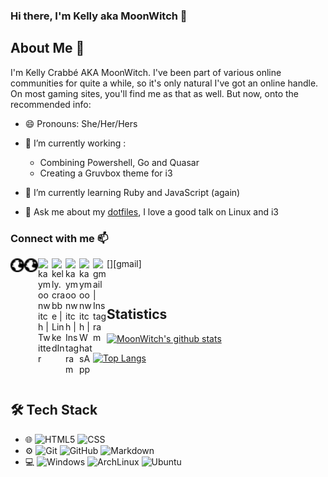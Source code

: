 ### Hi there, I'm Kelly aka MoonWitch 👋

## About Me :woman:

I'm Kelly Crabbé AKA MoonWitch. I've been part of various online communities for quite a while, so it's only natural I've got an online handle. On most gaming sites, you'll find me as that as well. But now, onto the recommended info:

- 😄 Pronouns: She/Her/Hers 

- 🔭 I’m currently working :
  - Combining Powershell, Go and Quasar
  - Creating a Gruvbox theme for i3
- 🌱 I’m currently learning Ruby and JavaScript (again)
- 💬 Ask me about my [dotfiles](https://github.com/moonwitch/dotties), I love a good talk on Linux and i3

### Connect with me 📫

[<img align="left" alt="kellyc.dev" width="22px" src="https://raw.githubusercontent.com/iconic/open-iconic/master/svg/globe.svg" />][website]
[<img align="left" alt="kellyand.coffee" width="22px" src="https://raw.githubusercontent.com/iconic/open-iconic/master/svg/globe.svg" />][coffee]
[<img align="left" alt="kaymoonwitch | Twitter" width="22px" src="https://cdn.jsdelivr.net/npm/simple-icons@v3/icons/twitter.svg" />][twitter]
[<img align="left" alt="kelly.crabbe | LinkedIn" width="22px" src="https://cdn.jsdelivr.net/npm/simple-icons@v3/icons/linkedin.svg" />][linkedin]
[<img align="left" alt="kaymoonwitch | Instagram" width="22px" src="https://cdn.jsdelivr.net/npm/simple-icons@v3/icons/instagram.svg" />][instagram]

[<img align="left" alt="kaymoonwitch | WhatsApp" width="22px" src="https://cdn.jsdelivr.net/npm/simple-icons@v3/icons/whatsapp.svg" />][whatsapp]
[<img align="left" alt="gmail | Instagram" width="22px" src="https://cdn.jsdelivr.net/npm/simple-icons@v3/icons/gmail.svg" />][gmail]

<br />

## Statistics
[![MoonWitch's github stats](https://github-readme-stats.vercel.app/api?username=moonwitch&show_icons=true&theme=gruvbox)](https://github.com/anuraghazra/github-readme-stats)

[![Top Langs](https://github-readme-stats.vercel.app/api/top-langs/?username=moonwitch&theme=gruvbox)](https://github.com/anuraghazra/github-readme-stats)

<br />

## 🛠 Tech Stack

- 🌐
  ![HTML5](https://img.shields.io/badge/HTML5-E34F26?style=flat-square&logo=html5&logoColor=white)
  ![CSS](https://img.shields.io/badge/CSS-239120?&style=flat-square&logo=css3&logoColor=white)
- ⚙️
  ![Git](https://img.shields.io/badge/Git-F05032?style=flat-square&logo=git&logoColor=white)
  ![GitHub](https://img.shields.io/badge/GitHub-100000?style=flat-square&logo=github&logoColor=white)
  ![Markdown](https://img.shields.io/badge/Markdown-000000?style=flat-square&logo=markdown&logoColor=white)
- 💻 
  ![Windows](https://img.shields.io/badge/Windows-0078D6?style=flat-square&logo=windows&logoColor=white)
  ![ArchLinux](https://img.shields.io/badge/ArchLinux-blue?style=flat-square&logo=archlinux&logoColor=white)
  ![Ubuntu](https://img.shields.io/badge/ubuntu-orange?style=flat-square&logo=ubuntu&logoColor=white)


[website]: https://kellyc.dev
[coffee]: https://kellyand.coffee
[twitter]: https://twitter.com/kaymoonwitch
[instagram]: https://instagram.com/kaymoonwitch
[linkedin]: https://linkedin.com/in/kelly.crabbe
[whatsapp]: https://wa.me/32479695560
